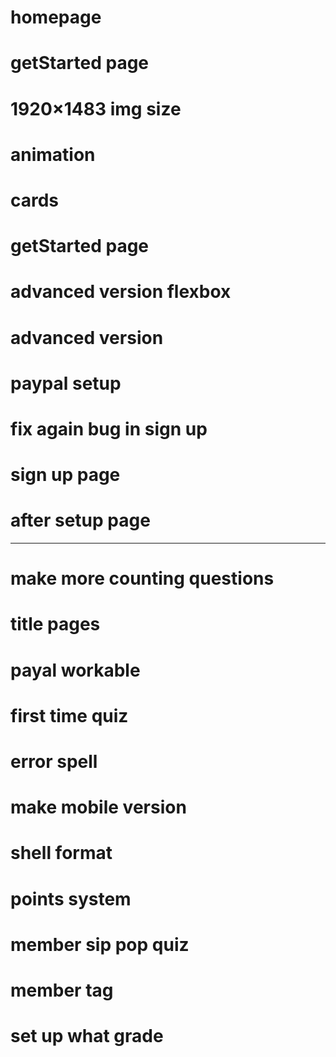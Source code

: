 # homepage

# getStarted page

# 1920×1483 img size

# animation

# cards

# getStarted page

# advanced version flexbox

# advanced version

# paypal setup

# fix again bug in sign up

# sign up page

# after setup page

---

# make more counting questions

# title pages

# payal workable

# first time quiz

# error spell

# make mobile version

# shell format

# points system

# member sip pop quiz

# member tag

# set up what grade
